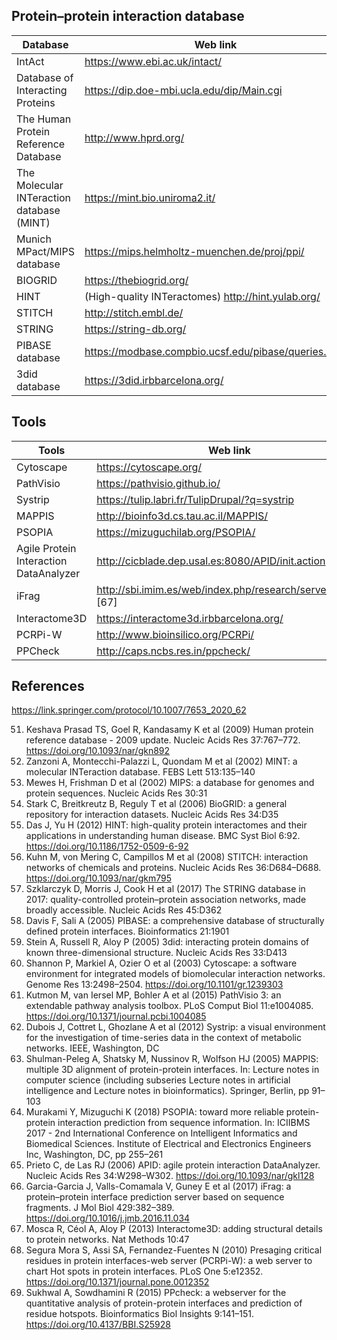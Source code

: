 
## Protein–protein interaction database

Database | Web link | References
---------|----------|-----------
IntAct | https://www.ebi.ac.uk/intact/ | [51]
Database of Interacting Proteins | https://dip.doe-mbi.ucla.edu/dip/Main.cgi | [52]
The Human Protein Reference Database | http://www.hprd.org/ | [53]
The Molecular INTeraction database (MINT) | https://mint.bio.uniroma2.it/ | [54]
Munich MPact/MIPS database | https://mips.helmholtz-muenchen.de/proj/ppi/ | [55]
BIOGRID | https://thebiogrid.org/ | [56]
HINT | (High-quality INTeractomes) http://hint.yulab.org/ | [57]
STITCH | http://stitch.embl.de/ | [58]
STRING | https://string-db.org/ | [59]
PIBASE database|  https://modbase.compbio.ucsf.edu/pibase/queries.html | [60]
3did database | https://3did.irbbarcelona.org/ | [61]

## Tools

Tools | Web link | References
------|----------|-----------
Cytoscape | https://cytoscape.org/ | [62]
PathVisio | https://pathvisio.github.io/ | [63]
Systrip | https://tulip.labri.fr/TulipDrupal/?q=systrip | [64]
MAPPIS | http://bioinfo3d.cs.tau.ac.il/MAPPIS/ | [64]
PSOPIA | https://mizuguchilab.org/PSOPIA/ | [65]
Agile Protein Interaction DataAnalyzer | http://cicblade.dep.usal.es:8080/APID/init.action | [66]
iFrag | http://sbi.imim.es/web/index.php/research/servers/iFrag [67]
Interactome3D | https://interactome3d.irbbarcelona.org/ | [68]
PCRPi-W | http://www.bioinsilico.org/PCRPi/ | [69]
PPCheck | http://caps.ncbs.res.in/ppcheck/ | [69]

## References

https://link.springer.com/protocol/10.1007/7653_2020_62

51. Keshava Prasad TS, Goel R, Kandasamy K et al (2009) Human protein reference database - 2009 update. Nucleic Acids Res 37:767–772.  https://doi.org/10.1093/nar/gkn892
52. Zanzoni A, Montecchi-Palazzi L, Quondam M et al (2002) MINT: a molecular INTeraction database. FEBS Lett 513:135–140
53. Mewes H, Frishman D et al (2002) MIPS: a database for genomes and protein sequences. Nucleic Acids Res 30:31
54. Stark C, Breitkreutz B, Reguly T et al (2006) BioGRID: a general repository for interaction datasets. Nucleic Acids Res 34:D35
55. Das J, Yu H (2012) HINT: high-quality protein interactomes and their applications in understanding human disease. BMC Syst Biol 6:92.  https://doi.org/10.1186/1752-0509-6-92
56. Kuhn M, von Mering C, Campillos M et al (2008) STITCH: interaction networks of chemicals and proteins. Nucleic Acids Res 36:D684–D688.  https://doi.org/10.1093/nar/gkm795
57. Szklarczyk D, Morris J, Cook H et al (2017) The STRING database in 2017: quality-controlled protein–protein association networks, made broadly accessible. Nucleic Acids Res 45:D362
58. Davis F, Sali A (2005) PIBASE: a comprehensive database of structurally defined protein interfaces. Bioinformatics 21:1901
59. Stein A, Russell R, Aloy P (2005) 3did: interacting protein domains of known three-dimensional structure. Nucleic Acids Res 33:D413
60. Shannon P, Markiel A, Ozier O et al (2003) Cytoscape: a software environment for integrated models of biomolecular interaction networks. Genome Res 13:2498–2504.  https://doi.org/10.1101/gr.1239303
61. Kutmon M, van Iersel MP, Bohler A et al (2015) PathVisio 3: an extendable pathway analysis toolbox. PLoS Comput Biol 11:e1004085.  https://doi.org/10.1371/journal.pcbi.1004085
62. Dubois J, Cottret L, Ghozlane A et al (2012) Systrip: a visual environment for the investigation of time-series data in the context of metabolic networks. IEEE, Washington, DC
63. Shulman-Peleg A, Shatsky M, Nussinov R, Wolfson HJ (2005) MAPPIS: multiple 3D alignment of protein-protein interfaces. In: Lecture notes in computer science (including subseries Lecture notes in artificial intelligence and Lecture notes in bioinformatics). Springer, Berlin, pp 91–103
64. Murakami Y, Mizuguchi K (2018) PSOPIA: toward more reliable protein-protein interaction prediction from sequence information. In: ICIIBMS 2017 - 2nd International Conference on Intelligent Informatics and Biomedical Sciences. Institute of Electrical and Electronics Engineers Inc, Washington, DC, pp 255–261
65. Prieto C, de Las RJ (2006) APID: agile protein interaction DataAnalyzer. Nucleic Acids Res 34:W298–W302.  https://doi.org/10.1093/nar/gkl128
66. Garcia-Garcia J, Valls-Comamala V, Guney E et al (2017) iFrag: a protein–protein interface prediction server based on sequence fragments. J Mol Biol 429:382–389.  https://doi.org/10.1016/j.jmb.2016.11.034
67. Mosca R, Céol A, Aloy P (2013) Interactome3D: adding structural details to protein networks. Nat Methods 10:47
68. Segura Mora S, Assi SA, Fernandez-Fuentes N (2010) Presaging critical residues in protein interfaces-web server (PCRPi-W): a web server to chart Hot spots in protein interfaces. PLoS One 5:e12352.  https://doi.org/10.1371/journal.pone.0012352
69. Sukhwal A, Sowdhamini R (2015) PPcheck: a webserver for the quantitative analysis of protein-protein interfaces and prediction of residue hotspots. Bioinformatics Biol Insights 9:141–151.  https://doi.org/10.4137/BBI.S25928
